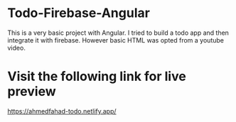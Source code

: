# Todo-Firebase-Angular
This is a very basic project with Angular. I tried to build a todo app and then integrate it with firebase. However basic HTML was opted from a youtube video.

# Visit the following link for live preview
https://ahmedfahad-todo.netlify.app/
